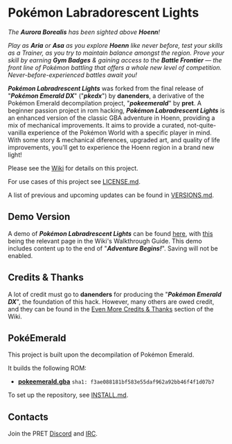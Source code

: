 # Pokémon Labradorescent Lights

_The **Aurora Borealis** has been sighted above **Hoenn**!_

_Play as **Aria** or **Asa** as you explore **Hoenn** like never before, test your skills as a Trainer, as you try to maintain balance amongst the region. Prove your skill by earning **Gym Badges** & gaining access to the **Battle Frontier** — the front line of Pokémon battling that offers a whole new level of competition. Never-before-experienced battles await you!_

_**Pokémon Labradrescent Lights**_ was forked from the final release of "_**Pokémon Emerald DX**_" ("_**pkedx**_") by **danenders**, a derivative of the Pokémon Emerald decompilation project, "_**pokeemerald**_" by **pret**.
A beginner passion project in rom hacking, _**Pokémon Labradrescent Lights**_ is an enhanced version of the classic GBA adventure in Hoenn, providing a mix of mechanical improvements. It aims to provide a curated, not-quite-vanilla experience of the Pokémon World with a specific player in mind. With some story & mechanical diferences, upgraded art, and quality of life improvements, you'll get to experience the Hoenn region in a brand new light!

Please see the [Wiki](https://github.com/HashtagMarky/Labradorescent-Lights/wiki) for details on this project.

For use cases of this project see [LICENSE.md](LICENSE.md).

A list of previous and upcoming updates can be found in [VERSIONS.md](VERSIONS.md).

## Demo Version
A demo of _**Pokémon Labradrescent Lights**_ can be found [here](https://github.com/HashtagMarky/Labradorescent-Lights/releases/tag/demo), with [this](https://github.com/HashtagMarky/Labradorescent-Lights/wiki/Walkthrough-Guide#Adventure-Begins) being the relevant page in the Wiki's Walkthrough Guide. This demo includes content up to the end of "_**Adventure Begins!**_". Saving will not be enabled.

## Credits & Thanks

A lot of credit must go to **danenders** for producing the "_**Pokémon Emerald DX**_", the foundation of this hack. However, many others are owed credit, and they can be found in the [Even More Credits & Thanks](https://github.com/HashtagMarky/Labradorescent-Lights/wiki#even-more-credits--thanks) section of the Wiki.

## PokéEmerald

This project is built upon the decompilation of Pokémon Emerald.

It builds the following ROM:

* [**pokeemerald.gba**](https://datomatic.no-intro.org/index.php?page=show_record&s=23&n=1961) `sha1: f3ae088181bf583e55daf962a92bb46f4f1d07b7`

To set up the repository, see [INSTALL.md](INSTALL.md).

## Contacts

Join the PRET [Discord](https://discord.gg/d5dubZ3) and [IRC](https://web.libera.chat/?#pret).

